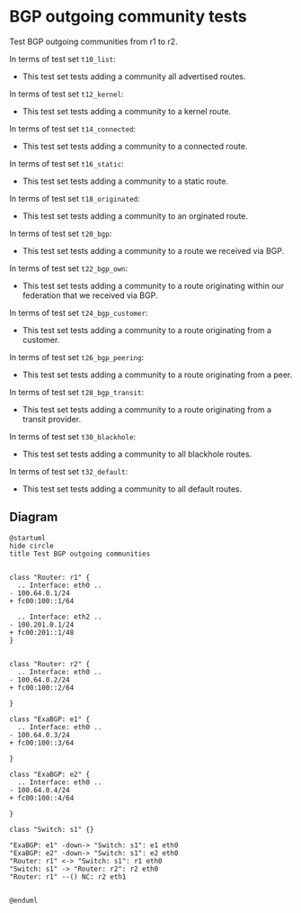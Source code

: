 # BGP outgoing community tests

Test BGP outgoing communities from r1 to r2.


In terms of test set `t10_list`:
  - This test set tests adding a community all advertised routes.

In terms of test set `t12_kernel`:
  - This test set tests adding a community to a kernel route.

In terms of test set `t14_connected`:
  - This test set tests adding a community to a connected route.

In terms of test set `t16_static`:
  - This test set tests adding a community to a static route.

In terms of test set `t18_originated`:
  - This test set tests adding a community to an orginated route.

In terms of test set `t20_bgp`:
  - This test set tests adding a community to a route we received via BGP.

In terms of test set `t22_bgp_own`:
  - This test set tests adding a community to a route originating within our federation that we received via BGP.

In terms of test set `t24_bgp_customer`:
  - This test set tests adding a community to a route originating from a customer.

In terms of test set `t26_bgp_peering`:
  - This test set tests adding a community to a route originating from a peer.

In terms of test set `t28_bgp_transit`:
  - This test set tests adding a community to a route originating from a transit provider.

In terms of test set `t30_blackhole`:
  - This test set tests adding a community to all blackhole routes.

In terms of test set `t32_default`:
  - This test set tests adding a community to all default routes.

## Diagram

```plantuml
@startuml
hide circle
title Test BGP outgoing communities


class "Router: r1" {
  .. Interface: eth0 ..
- 100.64.0.1/24
+ fc00:100::1/64

  .. Interface: eth2 ..
- 100.201.0.1/24
+ fc00:201::1/48
}


class "Router: r2" {
  .. Interface: eth0 ..
- 100.64.0.2/24
+ fc00:100::2/64

}

class "ExaBGP: e1" {
  .. Interface: eth0 ..
- 100.64.0.3/24
+ fc00:100::3/64

}

class "ExaBGP: e2" {
  .. Interface: eth0 ..
- 100.64.0.4/24
+ fc00:100::4/64

}

class "Switch: s1" {}

"ExaBGP: e1" -down-> "Switch: s1": e1 eth0
"ExaBGP: e2" -down-> "Switch: s1": e2 eth0
"Router: r1" <-> "Switch: s1": r1 eth0
"Switch: s1" -> "Router: r2": r2 eth0
"Router: r1" --() NC: r2 eth1


@enduml
```
